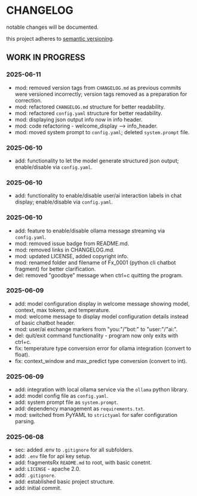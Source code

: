 # CHANGELOG

notable changes will be documented.

this project adheres to [semantic versioning](https://semver.org/spec/v2.0.0.html).

## WORK IN PROGRESS

### 2025-06-11

- mod: removed version tags from `CHANGELOG.md` as previous commits were versioned incorrectly; version tags removed as a preparation for correction.
- mod: refactored `CHANGELOG.md` structure for better readability.
- mod: refactored `config.yaml` structure for better readability.
- mod: displaying json output info now in info header.
- mod: code refactoring - welcome_display --> info_header.
- mod: moved system prompt to `config.yaml`; deleted `system.prompt` file.

### 2025-06-10

- add: functionality to let the model generate structured json output; enable/disable via `config.yaml`.

### 2025-06-10

- add: functionality to enable/disable user/ai interaction labels in chat display; enable/disable via `config.yaml`.

### 2025-06-10

- add: feature to enable/disable ollama message streaming via `config.yaml`.
- mod: removed issue badge from README.md.
- mod: removed links in CHANGELOG.md.
- mod: updated LICENSE, added copyright info.
- mod: renamed folder and filename of Fx_0001 (python cli chatbot fragment) for better clarification.
- del: removed "goodbye" message when ctrl+c quitting the program.

### 2025-06-09

- add: model configuration display in welcome message showing model, context, max tokens, and temperature.
- mod: welcome message to display model configuration details instead of basic chatbot header.
- mod: user/ai exchange markers from "you:"/"bot:" to "user:"/"ai:".
- del: quit/exit command functionality - program now only exits with ctrl+c.
- fix: temperature type conversion error for ollama integration (convert to float).
- fix: context_window and max_predict type conversion (convert to int).

### 2025-06-09

- add: integration with local ollama service via the `ollama` python library.
- add: model config file as `config.yaml`.
- add: system prompt file as `system.prompt`.
- add: dependency management as `requirements.txt`.
- mod: switched from PyYAML to `strictyaml` for safer configuration parsing.

### 2025-06-08

- sec: added .env to `.gitignore` for all subfolders.
- add: `.env` file for api key setup.
- add: fragmentsRx `README.md` to root, with basic conetnt.
- add: `LICENSE` - apache 2.0.
- add: `.gitignore`.
- add: established basic project structure.
- add: initial commit.